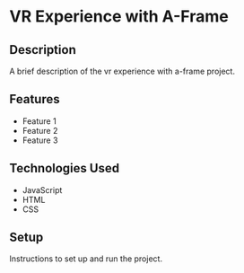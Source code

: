 # VR Experience with A-Frame

## Description

A brief description of the vr experience with a-frame project.

## Features

- Feature 1
- Feature 2
- Feature 3

## Technologies Used

- JavaScript
- HTML
- CSS

## Setup

Instructions to set up and run the project.
